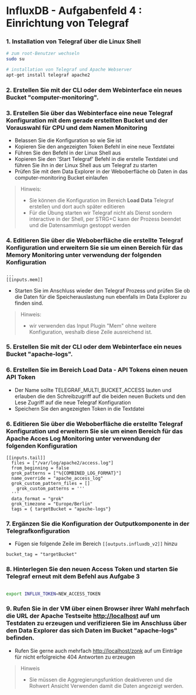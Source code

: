 # InfluxDB - Aufgabenfeld 4 : Einrichtung von Telegraf

### 1. Installation von Telegraf über die Linux Shell
    
```bash
# zum root-Benutzer wechseln
sudo su

# installation von Telegraf und Apache Webserver
apt-get install telegraf apache2
```

### 2. Erstellen Sie mit der CLI oder dem Webinterface ein neues Bucket "computer-monitoring".

### 3. Erstellen Sie über das Webinterface eine neue Telegraf Konfiguration mit dem gerade erstellten Bucket und der Vorauswahl für **CPU** und dem Namen Monitoring
 - Belassen Sie die Konfiguration so wie Sie ist
 - Kopieren Sie den angezeigten Token Befehl in eine neue Textdatei
 - Führen Sie den Befehl in der Linux Shell aus
 - Kopieren Sie den 'Start Telegraf' Befehl in die erstelle Textdatei und führen Sie ihn in der Linux Shell aus um Telegraf zu starten
 - Prüfen Sie mit dem Data Explorer in der Weboberfläche ob Daten in das computer-monitoring Bucket einlaufen

> Hinweis:
>
> - Sie können die Konfiguration im Bereich **Load Data** Telegraf erstellen und dort auch später editieren
> - Für die Übung starten wir Telegraf nicht als Dienst sondern interactive in der Shell, per STRG+C kann der Prozess beendet und die Datensammlugn gestoppt werden

### 4. Editieren Sie über die Weboberfläche die erstellte Telegraf Konfiguration und erweitern Sie sie um einen Bereich für das Memory Monitoring unter verwendung der folgenden Konfiguration
```
...
[[inputs.mem]]
```
- Starten Sie im Anschluss wieder den Telegraf Prozess und prüfen Sie ob die Daten für die Speicherauslastung nun ebenfalls im Data Explorer zu finden sind.
>Hinweis:
> - wir verwenden das Input Plugin "Mem" ohne weitere Konfiguration, weshalb diese Zeile ausreichend ist.

### 5. Erstellen Sie mit der CLI oder dem Webinterface ein neues Bucket "apache-logs".

### 6. Erstellen Sie im Bereich Load Data - API Tokens einen neuen API Token 

- Der Name sollte TELEGRAF_MULTI_BUCKET_ACCESS lauten und erlauben die den Schreibzugriff auf die beiden neuen Buckets und den Lese Zugriff auf die neue Telegraf Konfiguration
- Speichern Sie den angezeigten Token in die Textdatei


### 6. Editieren Sie über die Weboberfläche die erstellte Telegraf Konfiguration und erweitern Sie sie um einen Bereich für das Apache Acces Log Monitoring unter verwendung der folgenden Konfiguration
```
[[inputs.tail]]
  files = ["/var/log/apache2/access.log"]
  from_beginning = false
  grok_patterns = ["%{COMBINED_LOG_FORMAT}"]
  name_override = "apache_access_log"
  grok_custom_pattern_files = []
    grok_custom_patterns = '''
  '''
  data_format = "grok"
  grok_timezone = "Europe/Berlin"
  tags = { targetBucket = "apache-logs"}

```

### 7. Ergänzen Sie die Konfiguration der Outputkomponente  in der Telegrafkonfiguration

- Fügen sie folgende Zeile im Bereich ``[[outputs.influxdb_v2]]`` hinzu

```
bucket_tag = "targetBucket"
```

### 8. Hinterlegen Sie den neuen Access Token und starten Sie Telegraf erneut mit dem Befehl aus Aufgabe 3
```bash

export INFLUX_TOKEN=NEW_ACCESS_TOKEN
```

### 9. Rufen Sie in der VM über einen Browser ihrer Wahl mehrfach die URL der Apache Testseite [http://localhost](http://localhost) auf um Testdaten zu erzeugen und verifizieren Sie im Anschluss über den Data Explorer das sich Daten im Bucket "apache-logs" befinden.
- Rufen Sie gerne auch mehrfach [http://localhost/zonk](http://localhost/zonk) auf um Einträge für nicht erfolgreiche 404 Antworten zu erzeugen
> Hinweis
> - Sie müssen die Aggregierungsfunktion deaktiveren und die Rohwert Ansicht Verwenden damit die Daten angezeigt werden.